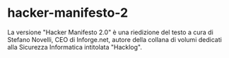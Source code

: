 # hacker-manifesto-2

La versione  "Hacker Manifesto 2.0" è una riedizione del testo a cura di Stefano Novelli, CEO di Inforge.net, autore della collana di volumi dedicati alla Sicurezza Informatica intitolata "Hacklog".
